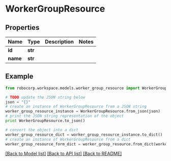 # WorkerGroupResource


## Properties
Name | Type | Description | Notes
------------ | ------------- | ------------- | -------------
**id** | **str** |  | 
**name** | **str** |  | 

## Example

```python
from robocorp.workspace.models.worker_group_resource import WorkerGroupResource

# TODO update the JSON string below
json = "{}"
# create an instance of WorkerGroupResource from a JSON string
worker_group_resource_instance = WorkerGroupResource.from_json(json)
# print the JSON string representation of the object
print WorkerGroupResource.to_json()

# convert the object into a dict
worker_group_resource_dict = worker_group_resource_instance.to_dict()
# create an instance of WorkerGroupResource from a dict
worker_group_resource_form_dict = worker_group_resource.from_dict(worker_group_resource_dict)
```
[[Back to Model list]](../README.md#documentation-for-models) [[Back to API list]](../README.md#documentation-for-api-endpoints) [[Back to README]](../README.md)


